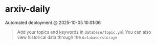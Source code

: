 # arxiv-daily
 Automated deployment @ 2025-10-05 10:01:06
> Add your topics and keywords in `database/topic.yml` 
> You can also view historical data through the `database/storage` 
